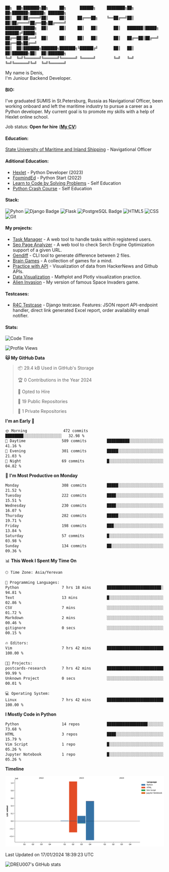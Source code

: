 ```
██╗  ██╗███████╗██╗     ██╗      ██████╗     ████████╗██╗  ██╗███████╗██████╗ ███████╗
██║  ██║██╔════╝██║     ██║     ██╔═══██╗    ╚══██╔══╝██║  ██║██╔════╝██╔══██╗██╔════╝
███████║█████╗  ██║     ██║     ██║   ██║       ██║   ███████║█████╗  ██████╔╝█████╗  
██╔══██║██╔══╝  ██║     ██║     ██║   ██║       ██║   ██╔══██║██╔══╝  ██╔══██╗██╔══╝  
██║  ██║███████╗███████╗███████╗╚██████╔╝       ██║   ██║  ██║███████╗██║  ██║███████╗
╚═╝  ╚═╝╚══════╝╚══════╝╚══════╝ ╚═════╝        ╚═╝   ╚═╝  ╚═╝╚══════╝╚═╝  ╚═╝╚══════╝
```
My name is Denis, <br />
I'm Juniour Backend Developer. 

#### BIO:
I've graduated SUMIS in St.Petersburg, Russia as Navigational Officer, been working onboard and left the maritime industry to pursue a career as a Python developer.
My current goal is to promote my skills with a help of Hexlet online school.


Job status: **Open for hire** (**[My CV](https://www.linkedin.com/in/dreu007/)**)



#### Education:
[State University of Maritime and Inland Shipping](https://gumrf.ru/en/) - Navigational Officer

#### Aditional Education:
* [Hexlet](https://ru.hexlet.io/) - Python Developer (2023)
* [FoxmindEd](https://foxminded.ua/) - Python Start (2022)
* [Learn to Code by Solving Problems](https://nostarch.com/learn-code-solving-problems) - Self Education
* [Python Crash Course](https://nostarch.com/python-crash-course-3rd-edition) - Self Education

#### Stack:
<!--
https://badges.pages.dev/
-->
![Pyhon](https://img.shields.io/badge/Python-3776AB.svg?style=for-the-badge&logo=Python&logoColor=white)
![Django Badge](https://img.shields.io/badge/Django-092E20?logo=django&logoColor=fff&style=for-the-badge)
![Flask](https://img.shields.io/badge/Flask-000000.svg?style=for-the-badge&logo=Flask&logoColor=white)
![PostgreSQL Badge](https://img.shields.io/badge/PostgreSQL-4169E1?logo=postgresql&logoColor=fff&style=for-the-badge)
![HTML5](https://img.shields.io/badge/HTML5-E34F26.svg?style=for-the-badge&logo=HTML5&logoColor=white)
![CSS](https://img.shields.io/badge/CSS3-1572B6.svg?style=for-the-badge&logo=CSS3&logoColor=white)
![Git](https://img.shields.io/badge/Git-F05032.svg?style=for-the-badge&logo=Git&logoColor=white)



#### My projects:

* [Task Manager](https://github.com/DREU007/django-task-manager) - A web tool to handle tasks within registered users.
* [Seo Page Analyzer](https://github.com/DREU007/seo-page-analyzer) - A web tool to check Serch Engine Optimization support of a given URL.
* [Gendiff](https://github.com/DREU007/gendiff) - CLI tool to generate difference between 2 files.
* [Brain Games](https://github.com/DREU007/brain-games) - A collection of games for a mind.
* [Practice with API](https://github.com/DREU007/work-with-api) - Visualization of data from HackerNews and Github APIs.
* [Data Visualization](https://github.com/DREU007/datavisualisation) - Mathplot and Plotly visualization practice.
* [Alien Invasion](https://github.com/DREU007/alien_invasion) - My version of famous Space Invaders game.

#### Testcases:

* [R4C Testcase](https://github.com/DREU007/r4c-testcase) - Django testcase. Features: JSON report API-endpoint handler, direct link generated Excel report, order availability email notifier.



#### Stats:
<!-- https://github.com/anmol098/waka-readme-stats -->
<!--START_SECTION:waka-->
![Code Time](http://img.shields.io/badge/Code%20Time-128%20hrs%2035%20mins-blue)

![Profile Views](http://img.shields.io/badge/Profile%20Views-8-blue)

**🐱 My GitHub Data** 

> 📦 29.4 kB Used in GitHub's Storage 
 > 
> 🏆 0 Contributions in the Year 2024
 > 
> 💼 Opted to Hire
 > 
> 📜 19 Public Repositories 
 > 
> 🔑 1 Private Repositories 
 > 
**I'm an Early 🐤** 

```text
🌞 Morning                472 commits         ████████░░░░░░░░░░░░░░░░░   32.98 % 
🌆 Daytime                589 commits         ██████████░░░░░░░░░░░░░░░   41.16 % 
🌃 Evening                301 commits         █████░░░░░░░░░░░░░░░░░░░░   21.03 % 
🌙 Night                  69 commits          █░░░░░░░░░░░░░░░░░░░░░░░░   04.82 % 
```
📅 **I'm Most Productive on Monday** 

```text
Monday                   308 commits         █████░░░░░░░░░░░░░░░░░░░░   21.52 % 
Tuesday                  222 commits         ████░░░░░░░░░░░░░░░░░░░░░   15.51 % 
Wednesday                230 commits         ████░░░░░░░░░░░░░░░░░░░░░   16.07 % 
Thursday                 282 commits         █████░░░░░░░░░░░░░░░░░░░░   19.71 % 
Friday                   198 commits         ███░░░░░░░░░░░░░░░░░░░░░░   13.84 % 
Saturday                 57 commits          █░░░░░░░░░░░░░░░░░░░░░░░░   03.98 % 
Sunday                   134 commits         ██░░░░░░░░░░░░░░░░░░░░░░░   09.36 % 
```


📊 **This Week I Spent My Time On** 

```text
🕑︎ Time Zone: Asia/Yerevan

💬 Programming Languages: 
Python                   7 hrs 18 mins       ████████████████████████░   94.81 % 
Text                     13 mins             █░░░░░░░░░░░░░░░░░░░░░░░░   02.86 % 
CSV                      7 mins              ░░░░░░░░░░░░░░░░░░░░░░░░░   01.72 % 
Markdown                 2 mins              ░░░░░░░░░░░░░░░░░░░░░░░░░   00.46 % 
gitignore                0 secs              ░░░░░░░░░░░░░░░░░░░░░░░░░   00.15 % 

🔥 Editors: 
Vim                      7 hrs 42 mins       █████████████████████████   100.00 % 

🐱‍💻 Projects: 
postcards-research       7 hrs 42 mins       █████████████████████████   99.99 % 
Unknown Project          0 secs              ░░░░░░░░░░░░░░░░░░░░░░░░░   00.01 % 

💻 Operating System: 
Linux                    7 hrs 42 mins       █████████████████████████   100.00 % 
```

**I Mostly Code in Python** 

```text
Python                   14 repos            ██████████████████░░░░░░░   73.68 % 
HTML                     3 repos             ████░░░░░░░░░░░░░░░░░░░░░   15.79 % 
Vim Script               1 repo              █░░░░░░░░░░░░░░░░░░░░░░░░   05.26 % 
Jupyter Notebook         1 repo              █░░░░░░░░░░░░░░░░░░░░░░░░   05.26 % 
```



**Timeline**

![Lines of Code chart](https://raw.githubusercontent.com/DREU007/DREU007/main/assets/bar_graph.png)


 Last Updated on 17/01/2024 18:39:23 UTC
<!--END_SECTION:waka-->
![DREU007's GitHub stats](https://github-readme-stats.vercel.app/api?username=DREU007&show_icons=true&theme=transparent)

<!--
**DREU007/DREU007** is a ✨ _special_ ✨ repository because its `README.md` (this file) appears on your GitHub profile.

Here are some ideas to get you started:

- 🔭 I’m currently working on ...
- 🌱 I’m currently learning ...
- 👯 I’m looking to collaborate on ...
- 🤔 I’m looking for help with ...
- 💬 Ask me about ...
- 📫 How to reach me: ...
- 😄 Pronouns: ...
- ⚡ Fun fact: ...
-->

